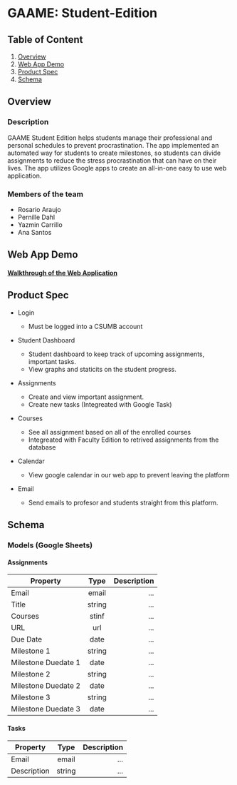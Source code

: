 # GAAME: Student-Edition 

## Table of Content
1. [Overview](#Overview)
2. [Web App Demo](#Web-App-Demo)
3. [Product Spec](#Product-Spec)
4. [Schema](#Schema)

## Overview
### Description
GAAME Student Edition helps students manage their professional and personal schedules to prevent procrastination. The app implemented an automated way for students to create milestones, so students can divide assignments to reduce the stress procrastination that can have on their lives. The app utilizes Google apps to create an all-in-one easy to use web application.

### Members of the team
- Rosario Araujo
- Pernille Dahl
- Yazmin Carrillo
- Ana Santos 

## Web App Demo
#### <a href="https://www.youtube.com/watch?v=4Xoq40Dio5o&feature=youtu.be"> Walkthrough of the Web Application  </a>

## Product Spec
* Login 
  - Must be logged into a CSUMB account 

* Student Dashboard 
  - Student dashboard to keep track of upcoming assignments, important tasks.
  - View graphs and staticits on the student progress. 

* Assignments 
  - Create and view important assignment. 
  - Create new tasks (Integreated with Google Task) 

* Courses 
  - See all assignment based on all of the enrolled courses
  - Integreated with Faculty Edition to retrived assignments from the database 

* Calendar 
  - View google calendar in our web app to prevent leaving the platform 

* Email 
  - Send emails to profesor and students straight from this platform. 

## Schema 
### Models (Google Sheets) 

#### Assignments 
| Property | Type | Description |
| ---------|:----:| -----------:|
| Email    | email      |   ... |
| Title     | string      |   ... |
| Courses      | stinf      |   ... |
| URL      | url      |   ... |
| Due Date      | date      |   ... |
| Milestone 1     | string      |  ... |
| Milestone Duedate 1     | date      |   ... |
| Milestone 2     | string      |   ... |
| Milestone Duedate 2     | date      |   ... |
| Milestone 3     | string      |   ... |
| Milestone Duedate 3     | date      |   ... |


#### Tasks
  
| Property | Type | Description |
| ---------|:----:| -----------:|
| Email    | email      |   ... |
| Description     | string      |   ... |
